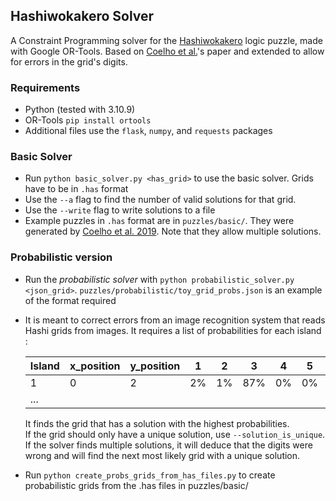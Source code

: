 ## Hashiwokakero Solver

A Constraint Programming solver for the [Hashiwokakero](https://en.wikipedia.org/wiki/Hashiwokakero) logic puzzle, made with Google OR-Tools. Based on [Coelho et al.](https://arxiv.org/abs/1905.00973)'s paper and extended to allow for errors in the grid's digits.  

### Requirements
- Python (tested with 3.10.9)
- OR-Tools `pip install ortools`
- Additional files use the `flask`, `numpy`, and `requests` packages 

### Basic Solver

- Run `python basic_solver.py <has_grid>` to use the basic solver. Grids have to be in `.has` format
- Use the `--a` flag to find the number of valid solutions for that grid.
- Use the `--write` flag to write solutions to a file
- Example puzzles in `.has` format are in `puzzles/basic/`. They were generated by [Coelho et al. 2019](https://arxiv.org/abs/1905.00973). Note that they allow multiple solutions.

### Probabilistic version

- Run the _probabilistic solver_ with `python probabilistic_solver.py <json_grid>`. `puzzles/probabilistic/toy_grid_probs.json` is an example of the format required
- It is meant to correct errors from an image recognition system that reads Hashi grids from images. It requires a list of probabilities for each island :

  | Island | x_position | y_position | 1   | 2   | 3   | 4   | 5   | 6   | 7   | 8   |
  | ------ | ---------- | ---------- | --- | --- | --- | --- | --- | --- | --- | --- |
  | 1      | 0          | 2          | 2%  | 1%  | 87% | 0%  | 0%  | 0%  | 0%  | 10% |
  | ...    |            |            |     |     |     |     |     |     |     |     |

  It finds the grid that has a solution with the highest probabilities.  
  If the grid should only have a unique solution, use `--solution_is_unique`. If the solver finds multiple solutions, it will deduce that the digits were wrong and will find the next most likely grid with a unique solution.
- Run `python create_probs_grids_from_has_files.py` to create probabilistic grids from the .has files in puzzles/basic/